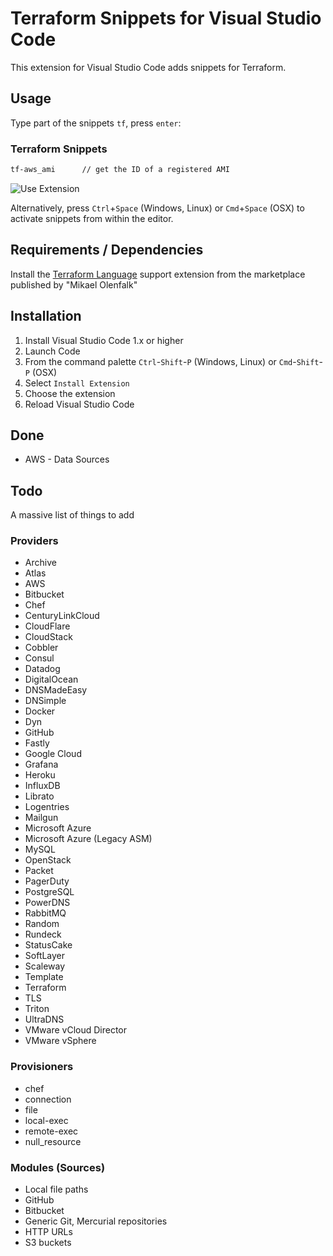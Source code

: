 # Terraform Snippets for Visual Studio Code

This extension for Visual Studio Code adds snippets for Terraform.

## Usage
Type part of the snippets `tf`, press `enter`:

### Terraform Snippets

```bash
tf-aws_ami      // get the ID of a registered AMI
```

![Use Extension](https://raw.githubusercontent.com/rixrix/vscode-terraform-snippets/master/images/screenshot.png)

Alternatively, press `Ctrl`+`Space` (Windows, Linux) or `Cmd`+`Space` (OSX) to activate snippets from within the editor.

## Requirements / Dependencies

Install the [Terraform Language](https://marketplace.visualstudio.com/items?itemName=mauve.terraform) support extension from the marketplace published by "Mikael Olenfalk"

## Installation

1. Install Visual Studio Code 1.x or higher
2. Launch Code
3. From the command palette `Ctrl`-`Shift`-`P` (Windows, Linux) or `Cmd`-`Shift`-`P` (OSX)
4. Select `Install Extension`
5. Choose the extension
6. Reload Visual Studio Code

## Done

* AWS - Data Sources

## Todo

A massive list of things to add

### Providers

* Archive
* Atlas
* AWS
* Bitbucket
* Chef
* CenturyLinkCloud
* CloudFlare
* CloudStack
* Cobbler
* Consul
* Datadog
* DigitalOcean
* DNSMadeEasy
* DNSimple
* Docker
* Dyn
* GitHub
* Fastly
* Google Cloud
* Grafana
* Heroku
* InfluxDB
* Librato
* Logentries
* Mailgun
* Microsoft Azure
* Microsoft Azure (Legacy ASM)
* MySQL
* OpenStack
* Packet
* PagerDuty
* PostgreSQL
* PowerDNS
* RabbitMQ
* Random
* Rundeck
* StatusCake
* SoftLayer
* Scaleway
* Template
* Terraform
* TLS
* Triton
* UltraDNS
* VMware vCloud Director
* VMware vSphere

### Provisioners

* chef
* connection
* file
* local-exec
* remote-exec
* null_resource

### Modules (Sources)

* Local file paths
* GitHub
* Bitbucket
* Generic Git, Mercurial repositories
* HTTP URLs
* S3 buckets
